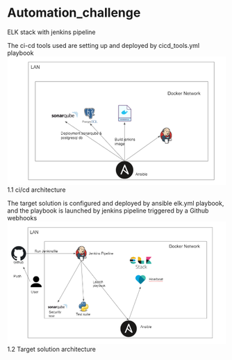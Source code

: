 # Automation_challenge
ELK stack with jenkins pipeline

The ci-cd tools used are setting up and deployed by cicd_tools.yml playbook
![alt text](https://github.com/Papekhaly/Automation_challenge/blob/main/ci-cd_tools.PNG)
                        1.1 ci/cd architecture
                        
The target solution is configured and deployed by ansible elk.yml playbook, and the playbook is launched by jenkins pipeline triggered by a Github webhooks
![alt text](https://github.com/Papekhaly/Automation_challenge/blob/main/target_solution.PNG)
                        1.2 Target solution architecture
